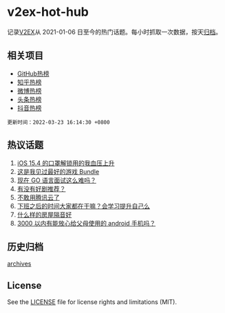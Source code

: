# v2ex-hot-hub

 记录[V2EX](https://www.v2ex.com/)从 2021-01-06 日至今的热门话题。每小时抓取一次数据，按天[归档](archives)。
 
 ## 相关项目

- [GitHub热榜](https://github.com/lonnyzhang423/github-hot-hub)
- [知乎热榜](https://github.com/lonnyzhang423/zhihu-hot-hub)
- [微博热榜](https://github.com/lonnyzhang423/weibo-hot-hub)
- [头条热榜](https://github.com/lonnyzhang423/toutiao-hot-hub)
- [抖音热榜](https://github.com/lonnyzhang423/douyin-hot-hub)


 `更新时间：2022-03-23 16:14:30 +0800`

## 热议话题

1. [iOS 15.4 的口罩解锁用的我血压上升](https://www.v2ex.com/t/842144)
1. [这是我见过最好的游戏 Bundle](https://www.v2ex.com/t/842232)
1. [现在 GO 语言面试这么难吗？](https://www.v2ex.com/t/842175)
1. [有没有好剧推荐？](https://www.v2ex.com/t/842179)
1. [不敢用腾讯云了](https://www.v2ex.com/t/842172)
1. [下班之后的时间大家都在干嘛？会学习提升自己么](https://www.v2ex.com/t/842201)
1. [什么样的房屋隔音好](https://www.v2ex.com/t/842253)
1. [3000 以内有能放心给父母使用的 android 手机吗？](https://www.v2ex.com/t/842235)

## 历史归档

[archives](archives)

## License

See the [LICENSE](LICENSE) file for license rights and limitations (MIT).
